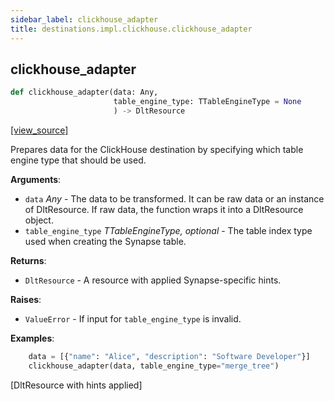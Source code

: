 ```yaml
---
sidebar_label: clickhouse_adapter
title: destinations.impl.clickhouse.clickhouse_adapter
---
```


## clickhouse\_adapter

```python
def clickhouse_adapter(data: Any,
                       table_engine_type: TTableEngineType = None
                       ) -> DltResource
```

[[view_source]](https://github.com/dlt-hub/dlt/blob/f0690715274590fc4cacf1165e3661aaa7af1c15/dlt/destinations/impl/clickhouse/clickhouse_adapter.py#L27)

Prepares data for the ClickHouse destination by specifying which table engine type
that should be used.

**Arguments**:

- `data` _Any_ - The data to be transformed. It can be raw data or an instance
  of DltResource. If raw data, the function wraps it into a DltResource
  object.
- `table_engine_type` _TTableEngineType, optional_ - The table index type used when creating
  the Synapse table.
  

**Returns**:

- `DltResource` - A resource with applied Synapse-specific hints.
  

**Raises**:

- `ValueError` - If input for `table_engine_type` is invalid.
  

**Examples**:

```py
    data = [{"name": "Alice", "description": "Software Developer"}]
    clickhouse_adapter(data, table_engine_type="merge_tree")
```
  [DltResource with hints applied]

